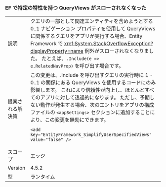 ### <a name="ef-no-longer-throws-for-queryviews-with-specific-characteristics"></a>EF で特定の特性を持つ QueryViews がスローされなくなった

|   |   |
|---|---|
|説明|クエリの一部として関連エンティティを含めようとする 0..1 ナビゲーション プロパティを使用して QueryViews に関係するクエリをアプリが実行する場合、Entity Framework で <xref:System.StackOverflowException?displayProperty=name> 例外がスローされなくなりました。 たとえば、<code>.Include(e =&gt; e.RelatedNavProp)</code> を呼び出す場合です。|
|提案される解決策|この変更は、.Include を呼び出すクエリの実行時に 1 - 0..1 の関係にある QueryViews を使用するコードにのみ影響します。 これにより信頼性が向上し、ほとんどすべてのアプリに対して透過的になります。 ただし、予期しない動作が発生する場合、次のエントリをアプリの構成ファイルの <code>&lt;appSettings&gt;</code> セクションに追加することにより、この変更を無効にできます。<pre><code class="language-xml">&lt;add key=&quot;EntityFramework_SimplifyUserSpecifiedViews&quot; value=&quot;false&quot; /&gt;&#13;&#10;</code></pre>|
|スコープ|エッジ|
|Version|4.5.2|
|型|ランタイム|

